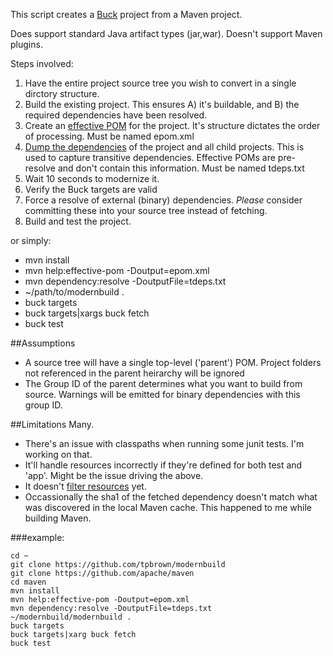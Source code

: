This script creates a [Buck](https://buckbuild.com) project from a Maven project. 

Does support standard Java artifact types (jar,war).  Doesn't support Maven plugins.

Steps involved:

1. Have the entire project source tree you wish to convert in a single dirctory structure. 
2. Build the existing project.  This ensures A) it's buildable, and B) the required dependencies have been resolved.
3. Create an [effective POM](https://maven.apache.org/plugins/maven-help-plugin/effective-pom-mojo.html) for the project.  It's structure dictates the order of processing. Must be named epom.xml
4. [Dump the dependencies](https://maven.apache.org/plugins/maven-dependency-plugin/resolve-mojo.html) of the project and all child projects.  This is used to capture transitive dependencies.  Effective POMs are pre-resolve and don't contain this information. Must be named tdeps.txt
5. Wait 10 seconds to modernize it.
6. Verify the Buck targets are valid
7. Force a resolve of external (binary) dependencies.  _Please_ consider committing these into your source tree instead of fetching.
8. Build and test the project.

or simply:
- mvn install
- mvn help:effective-pom -Doutput=epom.xml
- mvn dependency:resolve -DoutputFile=tdeps.txt
- ~/path/to/modernbuild .
- buck targets
- buck targets|xargs buck fetch
- buck test


##Assumptions
- A source tree will have a single top-level ('parent') POM.  Project folders not referenced in the parent heirarchy will be ignored
- The Group ID of the parent determines what you want to build from source.  Warnings will be emitted for binary dependencies with this group ID.
 
##Limitations
Many.

- There's an issue with classpaths when running some junit tests.  I'm working on that.
- It'll handle resources incorrectly if they're defined for both test and 'app'.  Might be the issue driving the above.
- It doesn't [filter resources](https://maven.apache.org/pom.html#Resources) yet.
- Occassionally the sha1 of the fetched dependency doesn't match what was discovered in the local Maven cache. This happened to me while building Maven.

###example:
```
cd ~
git clone https://github.com/tpbrown/modernbuild
git clone https://github.com/apache/maven
cd maven
mvn install
mvn help:effective-pom -Doutput=epom.xml
mvn dependency:resolve -DoutputFile=tdeps.txt
~/modernbuild/modernbuild .
buck targets
buck targets|xarg buck fetch
buck test
